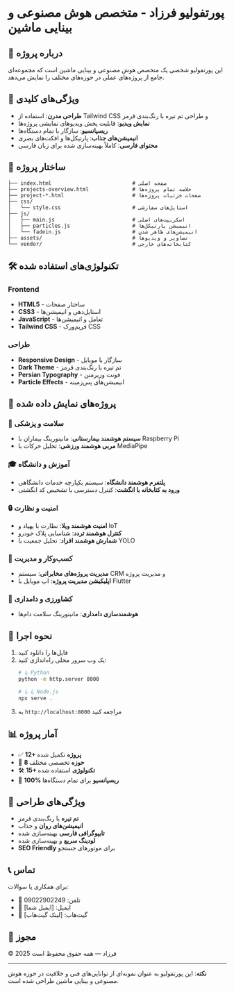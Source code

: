# پورتفولیو فرزاد - متخصص هوش مصنوعی و بینایی ماشین

## 🚀 درباره پروژه

این پورتفولیو شخصی یک متخصص هوش مصنوعی و بینایی ماشین است که مجموعه‌ای جامع از پروژه‌های عملی در حوزه‌های مختلف را نمایش می‌دهد.

## 🎯 ویژگی‌های کلیدی

- **طراحی مدرن**: استفاده از Tailwind CSS و طراحی تم تیره با رنگ‌بندی قرمز
- **نمایش ویدیو**: قابلیت پخش ویدیوهای نمایشی پروژه‌ها
- **ریسپانسیو**: سازگار با تمام دستگاه‌ها
- **انیمیشن‌های جذاب**: پارتیکل‌ها و افکت‌های بصری
- **محتوای فارسی**: کاملاً بهینه‌سازی شده برای زبان فارسی

## 📁 ساختار پروژه

```
├── index.html                          # صفحه اصلی
├── projects-overview.html              # خلاصه تمام پروژه‌ها
├── project-*.html                      # صفحات جزئیات پروژه‌ها
├── css/
│   └── style.css                       # استایل‌های سفارشی
├── js/
│   ├── main.js                         # اسکریپت‌های اصلی
│   ├── particles.js                    # انیمیشن پارتیکل‌ها
│   └── fadein.js                       # انیمیشن‌های ظاهر شدن
├── assets/                             # تصاویر و ویدیوها
└── vendor/                             # کتابخانه‌های خارجی
```

## 🛠 تکنولوژی‌های استفاده شده

### Frontend
- **HTML5** - ساختار صفحات
- **CSS3** - استایل‌دهی و انیمیشن‌ها
- **JavaScript** - تعامل و انیمیشن‌ها
- **Tailwind CSS** - فریم‌ورک CSS

### طراحی
- **Responsive Design** - سازگار با موبایل
- **Dark Theme** - تم تیره با رنگ‌بندی قرمز
- **Persian Typography** - فونت وزیرمتن
- **Particle Effects** - انیمیشن‌های پس‌زمینه

## 📱 پروژه‌های نمایش داده شده

### 🏥 سلامت و پزشکی
- **سیستم هوشمند بیمارستانی**: مانیتورینگ بیماران با Raspberry Pi
- **مربی هوشمند ورزشی**: تحلیل حرکات با MediaPipe

### 🎓 آموزش و دانشگاه
- **پلتفرم هوشمند دانشگاه**: سیستم یکپارچه خدمات دانشگاهی
- **ورود به کتابخانه با انگشت**: کنترل دسترسی با تشخیص کد انگشتی

### 🔒 امنیت و نظارت
- **امنیت هوشمند ویلا**: نظارت با پهپاد و IoT
- **کنترل هوشمند تردد**: شناسایی پلاک خودرو
- **شمارش هوشمند افراد**: تحلیل جمعیت با YOLO

### 💼 کسب‌وکار و مدیریت
- **مدیریت پروژه‌های مخابراتی**: سیستم CRM و مدیریت پروژه
- **اپلیکیشن مدیریت پروژه**: اپ موبایل با Flutter

### 🌾 کشاورزی و دامداری
- **هوشمندسازی دامداری**: مانیتورینگ سلامت دام‌ها

## 🚀 نحوه اجرا

1. فایل‌ها را دانلود کنید
2. یک وب سرور محلی راه‌اندازی کنید:
   ```bash
   # با Python
   python -m http.server 8000
   
   # یا با Node.js
   npx serve .
   ```
3. به `http://localhost:8000` مراجعه کنید

## 📊 آمار پروژه

- ✅ **12+ پروژه** تکمیل شده
- 🎯 **8 حوزه** تخصصی مختلف
- 🛠 **15+ تکنولوژی** استفاده شده
- 📱 **100% ریسپانسیو** برای تمام دستگاه‌ها

## 🎨 ویژگی‌های طراحی

- **تم تیره** با رنگ‌بندی قرمز
- **انیمیشن‌های روان** و جذاب
- **تایپوگرافی فارسی** بهینه‌سازی شده
- **لودینگ سریع** و بهینه‌سازی شده
- **SEO Friendly** برای موتورهای جستجو

## 📞 تماس

برای همکاری یا سوالات:
- 📱 تلفن: 09022902249
- 📧 ایمیل: [ایمیل شما]
- 🔗 گیت‌هاب: [لینک گیت‌هاب]

## 📄 مجوز

© 2025 فرزاد — همه حقوق محفوظ است

---

**نکته**: این پورتفولیو به عنوان نمونه‌ای از توانایی‌های فنی و خلاقیت در حوزه هوش مصنوعی و بینایی ماشین طراحی شده است.